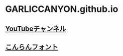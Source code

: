 # GARLICCANYON.github.io

## [YouTubeチャンネル](https://www.youtube.com/@GARLICCANYON)

## [こんらんフォント](https://garliccanyon.github.io/konranfont/)

<!--
未対応：ぎげざずぜぞだぢづどばびぶぼぱぴ
-->
